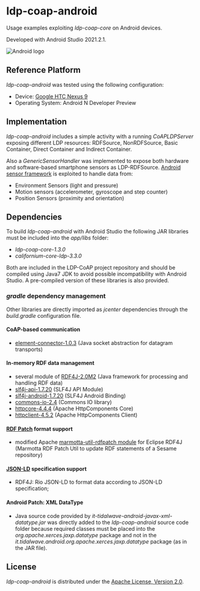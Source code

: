 ldp-coap-android
===================

Usage examples exploiting _ldp-coap-core_ on Android devices.

Developed with Android Studio 2021.2.1.

![Android logo](https://www.android.com/static/img/logos-2x/android-wordmark-8EC047.png "Android logo")

Reference Platform
-------------

_ldp-coap-android_ was tested using the following configuration:

- Device: [Google HTC Nexus 9](https://en.wikipedia.org/wiki/Nexus_9)
- Operating System: Android N Developer Preview

Implementation
-------------

_ldp-coap-android_ includes a simple activity with a running _CoAPLDPServer_ exposing different LDP resources: 
RDFSource, NonRDFSource, Basic Container, Direct Container and Indirect Container.

Also a _GenericSensorHandler_ was implemented to expose both hardware and software-based smartphone sensors as LDP-RDFSource. 
[Android sensor framework](http://developer.android.com/guide/topics/sensors/sensors_overview.html) is exploited to handle data from:

- Environment Sensors (light and pressure)
- Motion sensors (accelerometer, gyroscope and step counter)
- Position Sensors (proximity and orientation)

Dependencies
-------------

To build _ldp-coap-android_ with Android Studio the following JAR libraries must be included into the _app/libs_ folder:

- _ldp-coap-core-1.3.0_
- _californium-core-ldp-3.3.0_ 

Both are included in the LDP-CoAP project repository and should be compiled using Java7 JDK to avoid possible incompatibility with Android Studio. 
A pre-compiled version of these libraries is also provided. 

### _gradle_ dependency management
 
Other libraries are directly imported as _jcenter_ dependencies through the _build.gradle_ configuration file.

#### CoAP-based communication
- [element-connector-1.0.3](http://mvnrepository.com/artifact/org.eclipse.californium/element-connector) (Java socket abstraction for datagram transports)

#### In-memory RDF data management
- several module of [RDF4J-2.0M2](http://rdf4j.org/) (Java framework for processing and handling RDF data)
- [slf4j-api-1.7.20](http://mvnrepository.com/artifact/org.slf4j/slf4j-api) (SLF4J API Module)
- [slf4j-android-1.7.20](http://mvnrepository.com/artifact/org.slf4j/slf4j-android) (SLF4J Android Binding)
- [commons-io-2.4](http://mvnrepository.com/artifact/commons-io/commons-io) (Commons IO library)
- [httpcore-4.4.4](http://mvnrepository.com/artifact/org.apache.httpcomponents/httpcore) (Apache HttpComponents Core)
- [httpclient-4.5.2](http://mvnrepository.com/artifact/org.apache.httpcomponents/httpclient) (Apache HttpComponents Client)

#### [RDF Patch](http://afs.github.io/rdf-patch/) format support
- modified Apache [marmotta-util-rdfpatch module](https://github.com/sisinflab-swot/marmotta-util-rdfpatch-rdf4j) for Eclipse RDF4J (Marmotta RDF Patch Util to update RDF statements of a Sesame repository)

#### [JSON-LD](http://www.w3.org/TR/json-ld/) specification support
- RDF4J: Rio JSON-LD to format data according to JSON-LD specification;

#### Android Patch: XML DataType
- Java source code provided by _it-tidalwave-android-javax-xml-datatype.jar_ was directly added to the _ldp-coap-android_ source code folder because required classes must be placed 
into the _org.apache.xerces.jaxp.datatype_ package and not in the _it.tidalwave.android.org.apache.xerces.jaxp.datatype_ package (as in the JAR file).

License
-------------

_ldp-coap-android_ is distributed under the [Apache License, Version 2.0](http://www.apache.org/licenses/LICENSE-2.0).